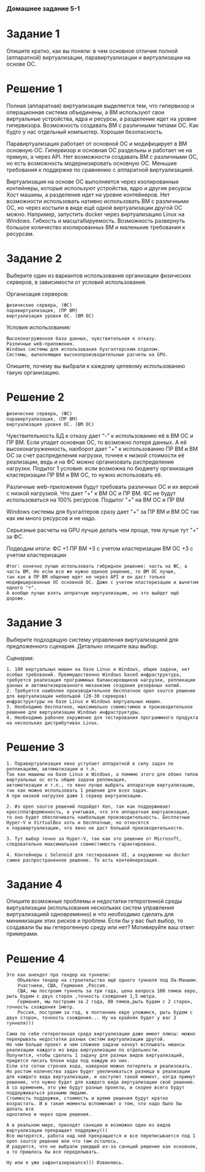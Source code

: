 ### Домашнее задание 5-1

# Задание 1
Опишите кратко, как вы поняли: в чем основное отличие полной (аппаратной) виртуализации, паравиртуализации и виртуализации на основе ОС.

# Решение 1
Полная (аппаратная) виртуализация выделяется тем, что гипервизор и операционная система объединены, а ВМ используют 
свои виртуальные устройства, ядра и ресурсы, а разделение идет на уровне гипервизора. 
Возможность создавать ВМ с различными типами ОС. Как будто у нас отдельный компьютер.
Хорошая безопасность.

Паравиртуализация работает от основной ОС и модифицирует в ВМ основную ОС. Гипервизор и основная ОС раздельны и 
работает не на прямую, а через API.
Нет возможности создавать ВМ с различными ОС, но есть возможность модернизировать основную ОС.
Меньшие требования к поддержке по сравнению с аппаратной виртуализацией.

Виртуализация на основе ОС выполняется через изолированные контейнеры, которые используют устройства, ядро и другие ресурсы Хост машины, 
а разделение идет на уровне контейнеров.
Нет возможности использовать нативно использовать ВМ с различными ОС, но через костыли в виде ещё одной виртуализации другой ОС можно. 
Например, запустить docker через виртуализацию Linux на Windows.
Гибкость и масштабируемость. Возможность развернуть большое количество изолированных ВМ и маленькие требования к ресурсам.

# Задание 2
Выберите один из вариантов использования организации физических серверов, в зависимости от условий использования.

Организация серверов:

    физические сервера, (ФС)
    паравиртуализация, (ПР ВМ)
    виртуализация уровня ОС. (ВМ ОС)

Условия использования:

    Высоконагруженная база данных, чувствительная к отказу.
    Различные web-приложения.
    Windows системы для использования бухгалтерским отделом.
    Системы, выполняющие высокопроизводительные расчеты на GPU.

Опишите, почему вы выбрали к каждому целевому использованию такую организацию.

# Решение 2
    физические сервера, (ФС)
    паравиртуализация, (ПР ВМ)
    виртуализация уровня ОС. (ВМ ОС)

Чувствительность БД к отказу дает "-" к использованию её в ВМ ОС и ПР ВМ. Если упадет основная ОС, то возможно потеря данных.
А её высоконагруженность, наоборот дает "+" к использованию ПР ВМ и ВМ ОС за счет распределения нагрузки, точнее 
к низкой стоимости её реализации, ведь и на ФС можно организовать распределение нагрузки.
Подытог 1 условия: если возможна по бюджету организация кластеризации ПР ВМ и ВМ ОС, то нужно использовать её.

Различные web-приложения будут требовать различных ОС и их версий с низкой нагрузкой.
Что дает "+" к ВМ ОС и ПР ВМ.
ФС не будут использоваться на 100% ресурсов.
Подытог "+" на ВМ ОС и ПР ВМ

Windows системы для бухгалтеров сразу дает "+" за ПР ВМ и ВМ ОС так как им много ресурсов и не надо.

Серьезные расчеты на GPU лучше делать чем проще, тем лучше тут "+" за ФС.

Подводим итоги:
ФС  +1
ПР ВМ   +3 с учетом кластеризации
ВМ ОС    +3 с учетом кластеризации

    Итог: конечно лучше использовать гибридное решение: часть на ФС, а часть ВМ. Но если все же нужно единое решение, то ВМ ОС лучше, 
    так как в ПР ВМ общение идет не через API и он даст только модифицированные ОС основной ОС. Даже с учетом кластеризации и вычетом одного "+".
    А вообще лучше взять аппратную виртуализацию, но это выйдет ещё дороже.

# Задание 3
Выберите подходящую систему управления виртуализацией для предложенного сценария. Детально опишите ваш выбор.

Сценарии:

    1. 100 виртуальных машин на базе Linux и Windows, общие задачи, нет особых требований. Преимущественно Windows based инфраструктура, 
    требуется реализация программных балансировщиков нагрузки, репликации данных и автоматизированного механизма создания резервных копий.
    2. Требуется наиболее производительное бесплатное open source решение для виртуализации небольшой (20-30 серверов) 
    инфраструктуры на базе Linux и Windows виртуальных машин.
    3. Необходимо бесплатное, максимально совместимое и производительное решение для виртуализации Windows инфраструктуры.
    4. Необходимо рабочее окружение для тестирования программного продукта на нескольких дистрибутивах Linux.

# Решение 3

    1. Паравиртуализация явно уступает аппаратной в силу задач по репликациям, автоматизации и т.п.
    Так как машины на базе Linux и Windows, а помимо этого для обоих типов виртуальных ос есть общие задачи репликация, 
    автоматизации и т.п., то явно лучше выбрать аппаратную виртуализацию, так как можно использовать 1 решение для всех задач.
    А при низкой нагрузке даже 1 сервер виртуализации.

    2. Из open source решений подойдет Xen, так как поддерживает кроссплатформенность, а учитывая, что это аппаратная виртуализация, 
    то оно будет обеспечивать наибольшую производительность. Бесплатные Hyper-V и VirtualBox хоть и бесплатные, но относятся 
    к паравиртуализации, что явно не даст большой производительности.

    3. Тут выбор точно за Hyper-V, так как это решение от Microsoft, следовательно максимальная совместимость гарантирована.

    4. Контейнеры с Selenoid для тестирования UI, а окружение на docker самое распространенное решение. То есть контейнерезация.

# Задание 4
Опишите возможные проблемы и недостатки гетерогенной среды виртуализации (использования нескольких систем управления 
виртуализацией одновременно) и что необходимо сделать для минимизации этих рисков и проблем. Если бы у вас был выбор, 
то создавали бы вы гетерогенную среду или нет? Мотивируйте ваш ответ примерами.

# Решение 4
    Это как анекдот про тендер на туннели:
        Объявлен тендер на строительство ещё одного туннеля под Ла-Маншем.
        Участники, США, Германия ,Россия.
        США, мы построим туннель за три года, цена вопроса 100 лямов евро, рыть будем с двух сторон ,точность схождения 1,5 метра.
        Германия, мы построим за 2 года, 80 лямов,рыть будем с 2 сторон, точность схождения 1метр.
        Россия, построим за год, в полтинник евро уложимся, рыть будем с двух сторон, точность схождения... Ну на крайняк будет у вас 2 туннеля)))

    Сама по себе гетерогенная среда виртуализации даже имеет плюсы: можно перекрывать недостатки разных систем виртуализации другой.
    Но чем больше проект и чем сложнее задачи начнут всплывать нюансы реализации каждого из вида виртуализации по отдельности.
    Получится, чтобы сделать 1 задачу для разных видов виртуализаций, придется писать блоки кода под каждую из них.
    Если это сотни строчек кода, наверное можно потерпеть и реализовать. Но ростом количества задач будет увеличиваться разница в реализации
    для каждого вида виртуализации, и наступит такой момент, когда примут решение, что нужно будет для каждого вида виртуализации своё решение.
    А со временем, это уже будут разные проекты, и скорее всего будут поддерживаться разными людьми.
    Стоимость поддержки, стоимость и время решения будут кратно возрастать. И в такие моменты вспоминают о том, что надо было бы делать все 
    однотипно и через одни решения. 

    А в реальном мире, приходят санкции и возможно один из видов виртуализации прекращает поддержку(((
    Все матерятся, работа над ней прекращается и все переписывается под 1 open source решение или что там осталось. 
    И радуются, что не выбрали ушедщий из-за санкций решение как основное, а то пришлось бы все переделывать.

    Ну или я уже зафантазировался))) Извиняюсь.